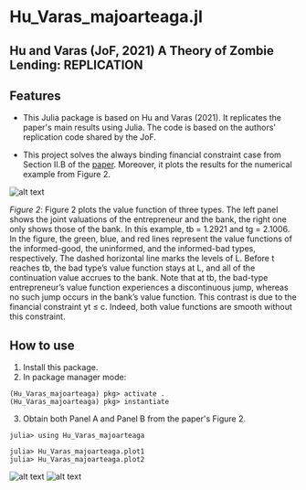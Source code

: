 # Hu_Varas_majoarteaga.jl

## Hu and Varas (JoF, 2021) A Theory of Zombie Lending: REPLICATION


## Features

* This Julia package is based on Hu and Varas (2021). It replicates the paper's main results using Julia. The code is based on the authors' replication code shared by the JoF.

* This project solves the always binding financial constraint case from Section II.B of the [paper](https://onlinelibrary.wiley.com/doi/abs/10.1111/jofi.13022). Moreover, it plots the results for the numerical example from Figure 2.


![alt text](https://i.ibb.co/6nDw6yx/Screenshot-2022-01-23-at-23-59-40.png)

*Figure 2*: Figure 2 plots the value function of three types. The left panel shows the joint valuations of the entrepreneur and the bank, the right one only shows those of the bank. In this example, tb = 1.2921 and tg = 2.1006. In the figure, the green, blue, and red lines represent the value functions of the informed-good, the uninformed, and the informed-bad types, respectively. The dashed horizontal line marks the levels of L. Before t reaches tb, the bad type’s value function stays at L, and all of the continuation value accrues to the bank. Note that at tb, the bad-type entrepreneur’s value function experiences a discontinuous jump, whereas no such jump occurs in the bank’s value function. This contrast is due to the financial constraint yt ≤ c. Indeed, both value functions are smooth without this constraint.


## How to use

1. Install this package.
2. In package manager mode:
```
(Hu_Varas_majoarteaga) pkg> activate .
(Hu_Varas_majoarteaga) pkg> instantiate
```
3. Obtain both Panel A and Panel B from the paper's Figure 2.
```
julia> using Hu_Varas_majoarteaga

julia> Hu_Varas_majoarteaga.plot1
julia> Hu_Varas_majoarteaga.plot2

```
![alt text](https://i.ibb.co/9sVzyz0/Screenshot-2022-01-28-at-03-05-29.png)
![alt text](https://i.ibb.co/ZhX3G4T/Screenshot-2022-01-28-at-03-05-39.png)



[docs-dev-img]: https://img.shields.io/badge/docs-dev-blue.svg
[docs-dev-url]: https://majoarteaga.github.io/Hu_Varas_majoarteaga.jl/latest

[docs-stable-img]: https://img.shields.io/badge/docs-stable-blue.svg
[docs-stable-url]: https://majoarteaga.github.io/Hu_Varas_majoarteaga.jl/latest




